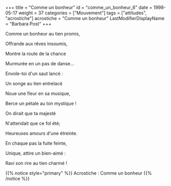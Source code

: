 +++
title = "Comme un bonheur"
id = "comme_un_bonheur_6"
date = 1998-05-17
weight = 37
categories = ["Mouvement"]
tags = ["attitudes", "acrostiche"]
acrostiche = "Comme un bonheur"
LastModifierDisplayName = "Barbara Post"
+++

Comme un bonheur au tien promis,

Offrande aux rêves insoumis,

Montre la route de la chance

Murmurée en un pas de danse...

Envole-toi d'un saut lancé :

Un songe au tien entrelacé

Noue une fleur en sa musique,

Berce un pétale au ton mystique !

On dirait que ta majesté

N'attendait que ce fol été;

Heureuses amours d'une étreinte.

En chaque pas la fuite feinte,

Unique, attire un bien-aimé :

Ravi son rire au tien charmé !

{{% notice style="primary" %}}
Acrostiche : Comme un bonheur
{{% /notice %}}
